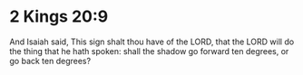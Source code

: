 # 2 Kings 20:9

And Isaiah said, This sign shalt thou have of the LORD, that the LORD will do the thing that he hath spoken: shall the shadow go forward ten degrees, or go back ten degrees?